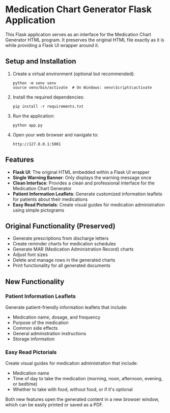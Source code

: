 # Medication Chart Generator Flask Application

This Flask application serves as an interface for the Medication Chart Generator HTML program. It preserves the original HTML file exactly as it is while providing a Flask UI wrapper around it.

## Setup and Installation

1. Create a virtual environment (optional but recommended):
   ```
   python -m venv venv
   source venv/bin/activate  # On Windows: venv\Scripts\activate
   ```

2. Install the required dependencies:
   ```
   pip install -r requirements.txt
   ```

3. Run the application:
   ```
   python app.py
   ```

4. Open your web browser and navigate to:
   ```
   http://127.0.0.1:5001
   ```

## Features

- **Flask UI**: The original HTML embedded within a Flask UI wrapper
- **Single Warning Banner**: Only displays the warning message once
- **Clean Interface**: Provides a clean and professional interface for the Medication Chart Generator
- **Patient Information Leaflets**: Generate customized information leaflets for patients about their medications
- **Easy Read Pictorials**: Create visual guides for medication administration using simple pictograms

## Original Functionality (Preserved)

- Generate prescriptions from discharge letters
- Create reminder charts for medication schedules
- Generate MAR (Medication Administration Record) charts
- Adjust font sizes
- Delete and manage rows in the generated charts
- Print functionality for all generated documents

## New Functionality

### Patient Information Leaflets
Generate patient-friendly information leaflets that include:
- Medication name, dosage, and frequency
- Purpose of the medication
- Common side effects
- General administration instructions
- Storage information

### Easy Read Pictorials
Create visual guides for medication administration that include:
- Medication name
- Time of day to take the medication (morning, noon, afternoon, evening, or bedtime)
- Whether to take with food, without food, or if it's optional

Both new features open the generated content in a new browser window, which can be easily printed or saved as a PDF.
